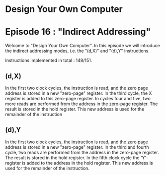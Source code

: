 # Design Your Own Computer
# Episode 16 : "Indirect Addressing"

Welcome to "Design Your Own Computer".  In this episode we will introduce the
indirect addressing modes, i.e. the "(d,X)" and "(d),Y" instructions.

Instructions implemented in total : 148/151.

## (d,X)
In the first two clock cycles, the instruction is read, and the zero page address
is stored in a new "zero-page" register. In the third cycle, the X register
is added to this zero-page register.
In cycles four and five, two more reads are performed from the address in the
zero-page register. The result is stored in the hold register. This new
address is used for the remainder of the instruction

## (d),Y
In the first two clock cycles, the instruction is read, and the zero page
address is stored in a new "zero-page" register.  In the third and fourth
cycle, two reads are performed from the address in the zero-page register.  The
result is stored in the hold register.  In the fifth clock cycle the
'Y'-register is added to the address in the hold register.  This new address is
used for the remainder of the instruction.

